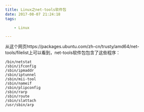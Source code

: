 ```yaml
---
title: Linux之net-tools软件包
date: 2017-08-07 21:24:18
tags:

	- Linux

---
```


从这个网页https://packages.ubuntu.com/zh-cn/trusty/amd64/net-tools/filelist上可以看到，net-tools软件包包含了这些程序：

```
/bin/netstat
/sbin/ifconfig
/sbin/ipmaddr
/sbin/iptunnel
/sbin/mii-tool
/sbin/nameif
/sbin/plipconfig
/sbin/rarp
/sbin/route
/sbin/slattach
/usr/sbin/arp
```

